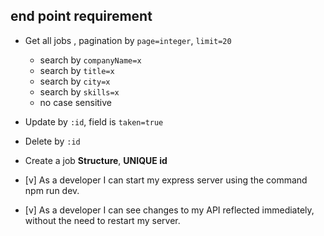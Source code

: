 ## end point requirement

- Get all jobs , pagination by `page=integer`, `limit=20`

  - search by `companyName=x`
  - search by `title=x`
  - search by `city=x`
  - search by `skills=x`
  - no case sensitive

- Update by `:id`, field is `taken=true`
- Delete by `:id`
- Create a job **Structure**, **UNIQUE id**

- [v] As a developer I can start my express server using the command npm run dev.
- [v] As a developer I can see changes to my API reflected immediately, without the need to restart my server.

